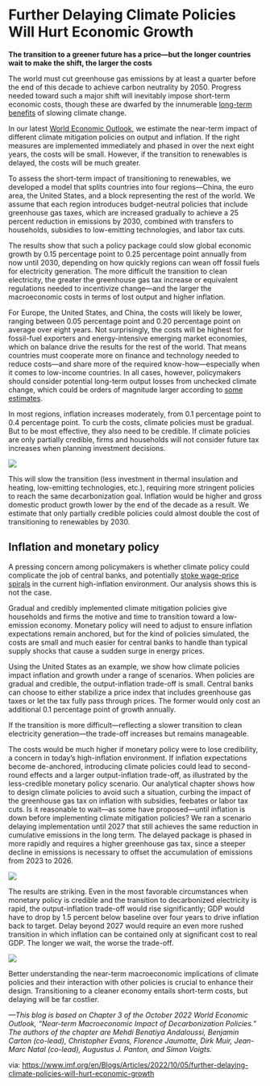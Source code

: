Further Delaying Climate Policies Will Hurt Economic Growth  
===

**The transition to a greener future has a price—but the longer countries wait to make the shift, the larger the costs**

The world must cut greenhouse gas emissions by at least a quarter before the end of this decade to achieve carbon neutrality by 2050. Progress needed toward such a major shift will inevitably impose short-term economic costs, though these are dwarfed by the innumerable [long-term benefits][1] of slowing climate change.

In our latest [World Economic Outlook][2], we estimate the near-term impact of different climate mitigation policies on output and inflation. If the right measures are implemented immediately and phased in over the next eight years, the costs will be small. However, if the transition to renewables is delayed, the costs will be much greater.

To assess the short-term impact of transitioning to renewables, we developed a model that splits countries into four regions—China, the euro area, the United States, and a block representing the rest of the world. We assume that each region introduces budget-neutral policies that include greenhouse gas taxes, which are increased gradually to achieve a 25 percent reduction in emissions by 2030, combined with transfers to households, subsidies to low-emitting technologies, and labor tax cuts.

The results show that such a policy package could slow global economic growth by 0.15 percentage point to 0.25 percentage point annually from now until 2030, depending on how quickly regions can wean off fossil fuels for electricity generation. The more difficult the transition to clean electricity, the greater the greenhouse gas tax increase or equivalent regulations needed to incentivize change—and the larger the macroeconomic costs in terms of lost output and higher inflation.

For Europe, the United States, and China, the costs will likely be lower, ranging between 0.05 percentage point and 0.20 percentage point on average over eight years. Not surprisingly, the costs will be highest for fossil-fuel exporters and energy-intensive emerging market economies, which on balance drive the results for the rest of the world. That means countries must cooperate more on finance and technology needed to reduce costs—and share more of the required know-how—especially when it comes to low-income countries. In all cases, however, policymakers should consider potential long-term output losses from unchecked climate change, which could be orders of magnitude larger according to [some estimates][3].

In most regions, inflation increases moderately, from 0.1 percentage point to 0.4 percentage point. To curb the costs, climate policies must be gradual. But to be most effective, they also need to be credible. If climate policies are only partially credible, firms and households will not consider future tax increases when planning investment decisions.

![][4]

This will slow the transition (less investment in thermal insulation and heating, low-emitting technologies, etc.), requiring more stringent policies to reach the same decarbonization goal. Inflation would be higher and gross domestic product growth lower by the end of the decade as a result. We estimate that only partially credible policies could almost double the cost of transitioning to renewables by 2030.

## Inflation and monetary policy

A pressing concern among policymakers is whether climate policy could complicate the job of central banks, and potentially [stoke wage-price spirals][5] in the current high-inflation environment. Our analysis shows this is not the case.

Gradual and credibly implemented climate mitigation policies give households and firms the motive and time to transition toward a low-emission economy. Monetary policy will need to adjust to ensure inflation expectations remain anchored, but for the kind of policies simulated, the costs are small and much easier for central banks to handle than typical supply shocks that cause a sudden surge in energy prices.

Using the United States as an example, we show how climate policies impact inflation and growth under a range of scenarios. When policies are gradual and credible, the output-inflation trade-off is small. Central banks can choose to either stabilize a price index that includes greenhouse gas taxes or let the tax fully pass through prices. The former would only cost an additional 0.1 percentage point of growth annually.

If the transition is more difficult—reflecting a slower transition to clean electricity generation—the trade-off increases but remains manageable.

The costs would be much higher if monetary policy were to lose credibility, a concern in today’s high-inflation environment. If inflation expectations become de-anchored, introducing climate policies could lead to second-round effects and a larger output-inflation trade-off, as illustrated by the less-credible monetary policy scenario. Our analytical chapter shows how to design climate policies to avoid such a situation, curbing the impact of the greenhouse gas tax on inflation with subsidies, feebates or labor tax cuts. Is it reasonable to wait—as some have proposed—until inflation is down before implementing climate mitigation policies? We ran a scenario delaying implementation until 2027 that still achieves the same reduction in cumulative emissions in the long term. The delayed package is phased in more rapidly and requires a higher greenhouse gas tax, since a steeper decline in emissions is necessary to offset the accumulation of emissions from 2023 to 2026.

![][6]

The results are striking. Even in the most favorable circumstances when monetary policy is credible and the transition to decarbonized electricity is rapid, the output-inflation trade-off would rise significantly; GDP would have to drop by 1.5 percent below baseline over four years to drive inflation back to target. Delay beyond 2027 would require an even more rushed transition in which inflation can be contained only at significant cost to real GDP. The longer we wait, the worse the trade-off.

![][7]

Better understanding the near-term macroeconomic implications of climate policies and their interaction with other policies is crucial to enhance their design. Transitioning to a cleaner economy entails short-term costs, but delaying will be far costlier.

_—This blog is based on Chapter 3 of the October 2022 World Economic Outlook, “Near-term Macroeconomic Impact of Decarbonization Policies.” The authors of the chapter are Mehdi Benatiya Andaloussi, Benjamin Carton (co-lead), Christopher Evans, Florence Jaumotte, Dirk Muir, Jean-Marc Natal (co-lead), Augustus J. Panton, and Simon Voigts._

via: https://www.imf.org/en/Blogs/Articles/2022/10/05/further-delaying-climate-policies-will-hurt-economic-growth

[1]: https://www.imf.org/en/Publications/WEO/Issues/2020/09/30/world-economic-outlook-october-2020
[2]: https://www.imf.org/en/Publications/WEO/Issues/2022/10/11/world-economic-outlook-october-2022
[3]: https://www.imf.org/en/Publications/WEO/Issues/2020/09/30/world-economic-outlook-october-2020
[4]: https://www.imf.org/-/media/Images/IMF/Blog/Articles/Blog-Charts/2022/weo-ch3-chart-1.ashx?w=750
[5]: https://www.imf.org/en/Blogs/Articles/2022/10/05/wage-price-spiral-risks-appear-contained-despite-high-inflation
[6]: https://www.imf.org/-/media/Images/IMF/Blog/Articles/Blog-Charts/2022/weo-ch3-chart-2.ashx?w=750
[7]: https://www.imf.org/-/media/Images/IMF/Blog/Articles/Blog-Charts/2022/weo-ch3-chart-3.ashx?w=1300
